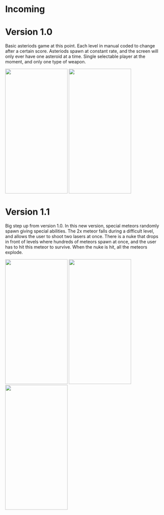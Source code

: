 # Incoming

# Version 1.0

Basic asteriods game at this point. Each level in manual coded to change after a certain score. Asteriods spawn at constant rate, and the screen will only ever have one asteroid at a time. Single selectable player at the moment, and only one type of weapon. 

 <img src="https://user-images.githubusercontent.com/98774834/162096414-56f9e1ff-ab1a-4ce0-9834-81f3d13708a2.PNG" width="200" height="400">     <img src="https://user-images.githubusercontent.com/98774834/162096421-3abc8162-268d-4694-a898-090f14c15d55.PNG" width="200" height="400">

# Version 1.1

Big step up from version 1.0. In this new version, special meteors randomly spawn giving special abilities. The 2x meteor falls during a difficult level, and allows the user to shoot two lasers at once. There is a nuke that drops in front of levels where hundreds of meteors spawn at once, and the user has to hit this meteor to survive. When the nuke is hit, all the meteors explode.

<img src="https://user-images.githubusercontent.com/98774834/162096430-775cf112-fd1e-4354-bd50-00d6c6f09d75.PNG" width="200" height="400">     <img src="https://user-images.githubusercontent.com/98774834/162096437-6d29d1a2-0498-47b9-8b70-8164b9628a92.PNG" width="200" height="400">     <img src="https://user-images.githubusercontent.com/98774834/162096441-1c810d7b-1957-41b3-96d8-e476f604f501.PNG" width="200" height="400">
